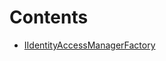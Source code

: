 

# Contents
- [IIdentityAccessManagerFactory](IIdentityAccessManagerFactory.sol/interface.IIdentityAccessManagerFactory.md)
